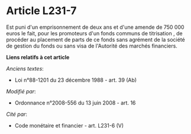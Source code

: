 # Article L231-7

Est puni d'un emprisonnement de deux ans et d'une amende de 750 000 euros le fait, pour les promoteurs d'un   fonds communs
de titrisation , de procéder au placement de parts de ce fonds sans agrément de la société de gestion du fonds ou sans visa
de l'Autorité des marchés financiers.

**Liens relatifs à cet article**

_Anciens textes_:

  - Loi n°88-1201 du 23 décembre 1988 - art. 39 (Ab)

_Modifié par_:

  - Ordonnance n°2008-556 du 13 juin 2008 - art. 16

_Cité par_:

  - Code monétaire et financier - art. L231-6 (V)

